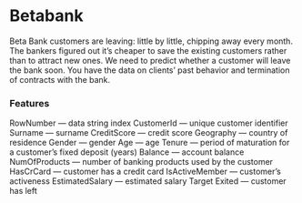 # Betabank
Beta Bank customers are leaving: little by little, chipping away every month. The bankers figured out it’s cheaper to save the existing customers rather than to attract new ones.
We need to predict whether a customer will leave the bank soon. You have the data on clients’ past behavior and termination of contracts with the bank.

### Features
RowNumber — data string index
CustomerId — unique customer identifier
Surname — surname
CreditScore — credit score
Geography — country of residence
Gender — gender
Age — age
Tenure — period of maturation for a customer’s fixed deposit (years)
Balance — account balance
NumOfProducts — number of banking products used by the customer
HasCrCard — customer has a credit card
IsActiveMember — customer’s activeness
EstimatedSalary — estimated salary
Target
Exited — сustomer has left
